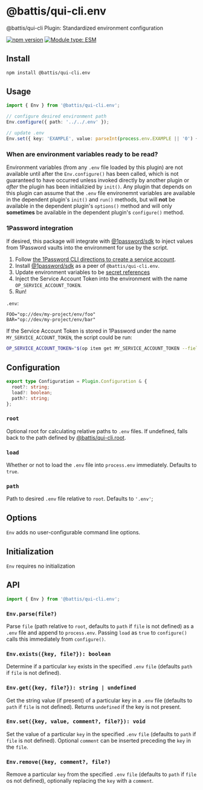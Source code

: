 # @battis/qui-cli.env

@battis/qui-cli Plugin: Standardized environment configuration

[![npm version](https://badge.fury.io/js/@battis%2Fqui-cli.env.svg)](https://badge.fury.io/js/@battis%2Fqui-cli.env)
[![Module type: ESM](https://img.shields.io/badge/module%20type-esm-brightgreen)](https://nodejs.org/api/esm.html)

## Install

```sh
npm install @battis/qui-cli.env
```

## Usage

```ts
import { Env } from '@battis/qui-cli.env';

// configure desired environment path
Env.configure({ path: '../../.env' });

// update .env
Env.set({ key: 'EXAMPLE', value: parseInt(process.env.EXAMPLE || '0') + 1 });
```

### When are environment variables ready to be read?

Environment variables (from any `.env` file loaded by this plugin) are not available until after the `Env.configure()` has been called, which is not guaranteed to have occurred unless invoked directly by another plugin or _after_ the plugin has been initializied by `init()`. Any plugin that depends on this plugin can assume that the `.env` file environemnt variables are available in the dependent plugin's `init()` and `run()` methods, but will **not** be available in the dependent plugin's `options()` method and will only **sometimes** be available in the dependent plugin's `configure()` method.

### 1Password integration

If desired, this package will integrate with [@1password/sdk](https://www.npmjs.com/package/@1password/sdk) to inject values from 1Password vaults into the environment for use by the script.

1. Follow [the 1Password CLI directions to create a service account](https://developer.1password.com/docs/service-accounts/get-started/).
2. Install [@1password/sdk](https://www.npmjs.com/package/@1password/sdk) as a peer of `@battis/qui-cli.env`.
3. Update environment variables to be [secret references](https://developer.1password.com/docs/cli/secret-references)
4. Inject the Service Account Token into the environment with the name `OP_SERVICE_ACCOUNT_TOKEN`.
5. Run!

`.env`:

```env
FOO="op://dev/my-project/env/foo"
BAR="op://dev/my-project/env/bar"
```

If the Service Account Token is stored in 1Password under the name `MY_SERVICE_ACCOUNT_TOKEN`, the script could be run:

```sh
OP_SERVICE_ACCOUNT_TOKEN="$(op item get MY_SERVICE_ACCOUNT_TOKEN --fields credential --reveal)" node path/to/script
```

## Configuration

```ts
export type Configuration = Plugin.Configuration & {
  root?: string;
  load?: boolean;
  path?: string;
};
```

### `root`

Optional root for calculating relative paths to `.env` files. If undefined, falls back to the path defined by [@battis/qui-cli.root](https://www.npmjs.com/package/@battis/qui-cli.root).

### `load`

Whether or not to load the `.env` file into `process.env` immediately. Defaults to `true`.

### `path`

Path to desired `.env` file relative to `root`. Defaults to `'.env'`;

## Options

`Env` adds no user-configurable command line options.

## Initialization

`Env` requires no initialization

## API

```ts
import { Env } from '@battis/qui-cli.env';
```

### `Env.parse(file?)`

Parse `file` (path relative to `root`, defaults to `path` if `file` is not defined) as a `.env` file and append to `process.env`. Passing `load` as `true` to `configure()` calls this immediately from `configure()`.

### `Env.exists({key, file?}): boolean`

Determine if a particular `key` exists in the specified `.env` `file` (defaults `path` if `file` is not defined).

### `Env.get({key, file?}): string | undefined`

Get the string value (if present) of a particular key in a `.env` file (defaults to `path` if `file` is not defined). Returns `undefined` if the key is not present.

### `Env.set({key, value, comment?, file?}): void`

Set the value of a particular `key` in the specified `.env` `file` (defaults to `path` if `file` is not defined). Optional `comment` can be inserted preceding the `key` in the `file`.

### `Env.remove({key, comment?, file?)`

Remove a particular `key` from the specified `.env` `file` (defaults to `path` if `file` os not defined), optionally replacing the `key` with a `comment`.
